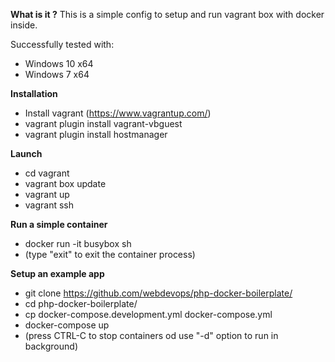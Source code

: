 **What is it ?**
This is a simple config to setup and run vagrant box with docker inside.

Successfully tested with:
* Windows 10 x64
* Windows 7 x64

**Installation**
* Install vagrant (https://www.vagrantup.com/)
* vagrant plugin install vagrant-vbguest
* vagrant plugin install hostmanager
 
**Launch**
* cd vagrant
* vagrant box update
* vagrant up
* vagrant ssh

**Run a simple container**
* docker run -it busybox sh
* (type "exit" to exit the container process) 

**Setup an example app**
* git clone https://github.com/webdevops/php-docker-boilerplate/
* cd php-docker-boilerplate/
* cp docker-compose.development.yml docker-compose.yml
* docker-compose up
* (press CTRL-C to stop containers od use "-d" option to run in background)
 
